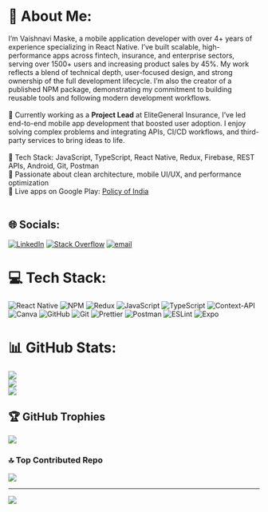# 💫 About Me:
I’m Vaishnavi Maske, a mobile application developer with over 4+ years of experience specializing in React Native. I’ve built scalable, high-performance apps across fintech, insurance, and enterprise sectors, serving over 1500+ users and increasing product sales by 45%. My work reflects a blend of technical depth, user-focused design, and strong ownership of the full development lifecycle. I’m also the creator of a published NPM package, demonstrating my commitment to building reusable tools and following modern development workflows.<br><br>
💼 Currently working as a **Project Lead** at EliteGeneral Insurance, I’ve led end-to-end mobile app development that boosted user adoption. I enjoy solving complex problems and integrating APIs, CI/CD workflows, and third-party services to bring ideas to life.<br><br>🔧 Tech Stack: JavaScript, TypeScript, React Native, Redux, Firebase, REST APIs, Android, Git, Postman  <br>🚀 Passionate about clean architecture, mobile UI/UX, and performance optimization  <br>📱 Live apps on Google Play: [Policy of India](https://play.google.com/store/apps/details?id=com.poi) <br><br>

## 🌐 Socials:
[![LinkedIn](https://img.shields.io/badge/LinkedIn-%230077B5.svg?logo=linkedin&logoColor=white)](https://linkedin.com/in/https://www.linkedin.com/in/vaishnavi-maske-565855139) [![Stack Overflow](https://img.shields.io/badge/-Stackoverflow-FE7A16?logo=stack-overflow&logoColor=white)](https://stackoverflow.com/users/https://stackoverflow.com/users/19153194/vaishnavi-maske) [![email](https://img.shields.io/badge/Email-D14836?logo=gmail&logoColor=white)](mailto:vaishnavi.g.maske@gmail.com) 

# 💻 Tech Stack:
![React Native](https://img.shields.io/badge/react_native-%2320232a.svg?style=for-the-badge&logo=react&logoColor=%2361DAFB) ![NPM](https://img.shields.io/badge/NPM-%23CB3837.svg?style=for-the-badge&logo=npm&logoColor=white) ![Redux](https://img.shields.io/badge/redux-%23593d88.svg?style=for-the-badge&logo=redux&logoColor=white) ![JavaScript](https://img.shields.io/badge/javascript-%23323330.svg?style=for-the-badge&logo=javascript&logoColor=%23F7DF1E) ![TypeScript](https://img.shields.io/badge/typescript-%23007ACC.svg?style=for-the-badge&logo=typescript&logoColor=white) ![Context-API](https://img.shields.io/badge/Context--Api-000000?style=for-the-badge&logo=react) ![Canva](https://img.shields.io/badge/Canva-%2300C4CC.svg?style=for-the-badge&logo=Canva&logoColor=white) ![GitHub](https://img.shields.io/badge/github-%23121011.svg?style=for-the-badge&logo=github&logoColor=white) ![Git](https://img.shields.io/badge/git-%23F05033.svg?style=for-the-badge&logo=git&logoColor=white) ![Prettier](https://img.shields.io/badge/prettier-%23F7B93E.svg?style=for-the-badge&logo=prettier&logoColor=black) ![Postman](https://img.shields.io/badge/Postman-FF6C37?style=for-the-badge&logo=postman&logoColor=white) ![ESLint](https://img.shields.io/badge/ESLint-4B3263?style=for-the-badge&logo=eslint&logoColor=white) ![Expo](https://img.shields.io/badge/expo-1C1E24?style=for-the-badge&logo=expo&logoColor=#D04A37)
# 📊 GitHub Stats:
![](https://github-readme-stats.vercel.app/api?username=vaish8529&theme=dark&hide_border=false&include_all_commits=true&count_private=true)<br/>
![](https://nirzak-streak-stats.vercel.app/?user=vaish8529&theme=dark&hide_border=false)<br/>
![](https://github-readme-stats.vercel.app/api/top-langs/?username=vaish8529&theme=dark&hide_border=false&include_all_commits=true&count_private=true&layout=compact)

## 🏆 GitHub Trophies
![](https://github-profile-trophy.vercel.app/?username=vaish8529&theme=radical&no-frame=false&no-bg=false&margin-w=4)

### 🔝 Top Contributed Repo
![](https://github-contributor-stats.vercel.app/api?username=vaish8529&limit=5&theme=dark&combine_all_yearly_contributions=true)

---
[![](https://visitcount.itsvg.in/api?id=vaish8529&icon=0&color=0)](https://visitcount.itsvg.in)

<!-- Proudly created with GPRM ( https://gprm.itsvg.in ) -->
